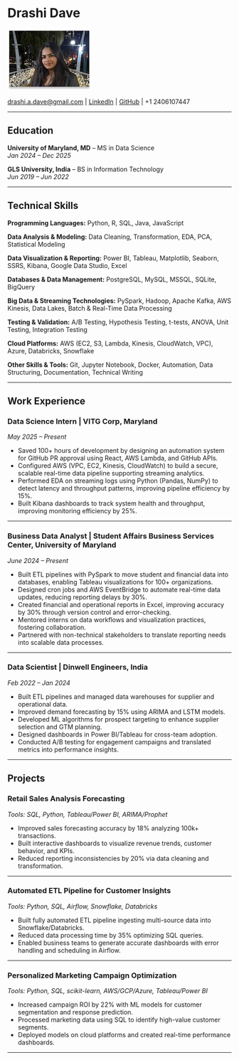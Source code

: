 # Drashi Dave

![Headshot](headshot.png)

drashi.a.dave@gmail.com | [LinkedIn](https://linkedin.com/in/drashi-d) | [GitHub](https://github.com/DrashiDave) | +1 2406107447

---

## Education

**University of Maryland, MD** – MS in Data Science  
_Jan 2024 – Dec 2025_

**GLS University, India** – BS in Information Technology  
_Jun 2019 – Jun 2022_

---

## Technical Skills

**Programming Languages:** Python, R, SQL, Java, JavaScript

**Data Analysis & Modeling:** Data Cleaning, Transformation, EDA, PCA, Statistical Modeling

**Data Visualization & Reporting:** Power BI, Tableau, Matplotlib, Seaborn, SSRS, Kibana, Google Data Studio, Excel

**Databases & Data Management:** PostgreSQL, MySQL, MSSQL, SQLite, BigQuery

**Big Data & Streaming Technologies:** PySpark, Hadoop, Apache Kafka, AWS Kinesis, Data Lakes, Batch & Real-Time Data Processing

**Testing & Validation:** A/B Testing, Hypothesis Testing, t-tests, ANOVA, Unit Testing, Integration Testing

**Cloud Platforms:** AWS (EC2, S3, Lambda, Kinesis, CloudWatch, VPC), Azure, Databricks, Snowflake

**Other Skills & Tools:** Git, Jupyter Notebook, Docker, Automation, Data Structuring, Documentation, Technical Writing

---

## Work Experience

### Data Science Intern | VITG Corp, Maryland

_May 2025 – Present_

- Saved 100+ hours of development by designing an automation system for GitHub PR approval using React, AWS Lambda, and GitHub APIs.
- Configured AWS (VPC, EC2, Kinesis, CloudWatch) to build a secure, scalable real-time data pipeline supporting streaming analytics.
- Performed EDA on streaming logs using Python (Pandas, NumPy) to detect latency and throughput patterns, improving pipeline efficiency by 15%.
- Built Kibana dashboards to track system health and throughput, improving monitoring efficiency by 25%.

---

### Business Data Analyst | Student Affairs Business Services Center, University of Maryland

_June 2024 – Present_

- Built ETL pipelines with PySpark to move student and financial data into databases, enabling Tableau visualizations for 100+ organizations.
- Designed cron jobs and AWS EventBridge to automate real-time data updates, reducing reporting delays by 30%.
- Created financial and operational reports in Excel, improving accuracy by 30% through version control and error-checking.
- Mentored interns on data workflows and visualization practices, fostering collaboration.
- Partnered with non-technical stakeholders to translate reporting needs into scalable data processes.

---

### Data Scientist | Dinwell Engineers, India

_Feb 2022 – Jan 2024_

- Built ETL pipelines and managed data warehouses for supplier and operational data.
- Improved demand forecasting by 15% using ARIMA and LSTM models.
- Developed ML algorithms for prospect targeting to enhance supplier selection and GTM planning.
- Designed dashboards in Power BI/Tableau for cross-team adoption.
- Conducted A/B testing for engagement campaigns and translated metrics into performance insights.

---

## Projects

### Retail Sales Analysis Forecasting

_Tools: SQL, Python, Tableau/Power BI, ARIMA/Prophet_

- Improved sales forecasting accuracy by 18% analyzing 100k+ transactions.
- Built interactive dashboards to visualize revenue trends, customer behavior, and KPIs.
- Reduced reporting inconsistencies by 20% via data cleaning and transformation.

---

### Automated ETL Pipeline for Customer Insights

_Tools: Python, SQL, Airflow, Snowflake, Databricks_

- Built fully automated ETL pipeline ingesting multi-source data into Snowflake/Databricks.
- Reduced data processing time by 35% optimizing SQL queries.
- Enabled business teams to generate accurate dashboards with error handling and scheduling in Airflow.

---

### Personalized Marketing Campaign Optimization

_Tools: Python, SQL, scikit-learn, AWS/GCP/Azure, Tableau/Power BI_

- Increased campaign ROI by 22% with ML models for customer segmentation and response prediction.
- Processed marketing data using SQL to identify high-value customer segments.
- Deployed models on cloud platforms and created real-time performance dashboards.

---
